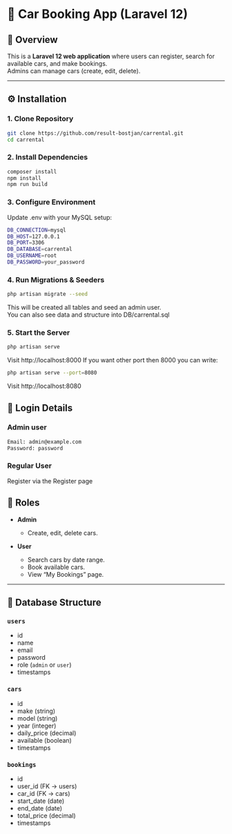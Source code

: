 # 🚗 Car Booking App (Laravel 12)

## 📘 Overview
This is a **Laravel 12 web application** where users can register, search for available cars, and make bookings.  
Admins can manage cars (create, edit, delete).  

---

## ⚙️ Installation

### 1. Clone Repository
```bash
git clone https://github.com/result-bostjan/carrental.git
cd carrental
```

### 2. Install Dependencies
```bash
composer install
npm install
npm run build
```

### 3. Configure Environment
Update .env with your MySQL setup:

```bash
DB_CONNECTION=mysql
DB_HOST=127.0.0.1
DB_PORT=3306
DB_DATABASE=carrental
DB_USERNAME=root
DB_PASSWORD=your_password
```

### 4. Run Migrations & Seeders
```bash
php artisan migrate --seed
```

This will be created all tables and seed an admin user.<br>
You can also see data and structure into DB/carrental.sql

### 5. Start the Server

```bash
php artisan serve
```
Visit http://localhost:8000
If you want other port then 8000 you can write:

```bash
php artisan serve --port=8080
```

Visit http://localhost:8080


## 🔑 Login Details

### Admin user

```bash
Email: admin@example.com
Password: password
```

### Regular User
Register via the Register page


## 👥 Roles

- **Admin**
  - Create, edit, delete cars.

- **User**
  - Search cars by date range.
  - Book available cars.
  - View “My Bookings” page.

---
  ## 📂 Database Structure

### `users`
- id
- name
- email
- password
- role (`admin` or `user`)
- timestamps

### `cars`
- id  
- make (string)  
- model (string)  
- year (integer)  
- daily_price (decimal)  
- available (boolean)  
- timestamps  

### `bookings`
- id  
- user_id (FK → users)  
- car_id (FK → cars)  
- start_date (date)  
- end_date (date)  
- total_price (decimal)  
- timestamps 